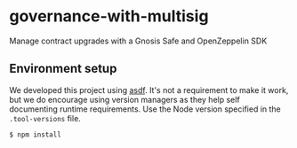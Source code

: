 # governance-with-multisig
Manage contract upgrades with a Gnosis Safe and OpenZeppelin SDK

## Environment setup

We developed this project using [asdf](https://asdf-vm.com/#/). It's not a requirement to make it work, but we do encourage using version managers as they help self documenting runtime requirements. Use the Node version specified in the `.tool-versions` file.

```
$ npm install
```
